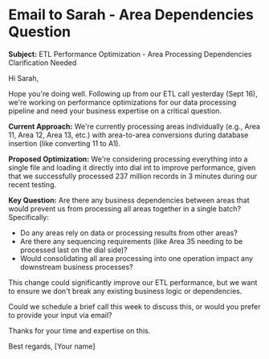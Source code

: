 # Email to Sarah - Area Dependencies Question

**Subject:** ETL Performance Optimization - Area Processing Dependencies Clarification Needed

Hi Sarah,

Hope you're doing well. Following up from our ETL call yesterday (Sept 16), we're working on performance optimizations for our data processing pipeline and need your business expertise on a critical question.

**Current Approach:**
We're currently processing areas individually (e.g., Area 11, Area 12, Area 13, etc.) with area-to-area conversions during database insertion (like converting 11 to A1).

**Proposed Optimization:**
We're considering processing everything into a single file and loading it directly into dial int to improve performance, given that we successfully processed 237 million records in 3 minutes during our recent testing.

**Key Question:**
Are there any business dependencies between areas that would prevent us from processing all areas together in a single batch? Specifically:
- Do any areas rely on data or processing results from other areas?
- Are there any sequencing requirements (like Area 35 needing to be processed last on the dial side)?
- Would consolidating all area processing into one operation impact any downstream business processes?

This change could significantly improve our ETL performance, but we want to ensure we don't break any existing business logic or dependencies.

Could we schedule a brief call this week to discuss this, or would you prefer to provide your input via email?

Thanks for your time and expertise on this.

Best regards,
[Your name]
